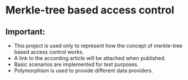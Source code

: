 # Merkle-tree based access control

## Important:
* This project is used only to represent how the concept of merkle-tree based access control works.
* A link to the according article will be attached when published.
* Basic scenarios are implemented for test purposes. 
* Polymorphism is used to provide different data providers.